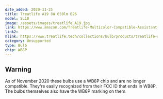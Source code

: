 ```yaml
---
date_added: 2020-11-25
title: Treatlife A19 8W 650lm E26
model: SL10
image: /assets/images/treatlife_A19.jpg
link: https://www.amazon.com/Treatlife-Multicolor-Compatible-Assistant-Equivalent/dp/B083BRRZ4Y
link2: 
mlink: https://www.treatlife.tech/collections/bulb/products/treatlife-smart-wi-fi-led-bulb-compatible-with-alexa-google-assistant-16-million-rgbcw-color-changing-dimmable-light-bulb-a19-e26-8w-60w-equivalent
category: Unsupported
type: Bulb
chip: WB8P
---
```


## Warning 

As of November 2020 these bulbs use a WB8P chip and are no longer compatible. They're easily recognized from their FCC ID that ends in WB8P. The bulbs themselves also have the WB8P marking on them. 